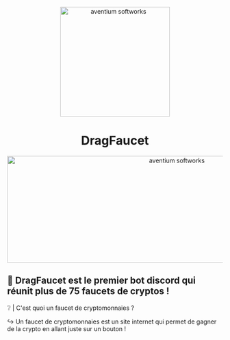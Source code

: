 <p align="center"><img src="https://zupimages.net/up/20/37/3g58.jpg" width="256px" height="256px" alt="aventium softworks"></p>
<h1 align="center">DragFaucet</h1>
<p align="center"><img src="https://zupimages.net/up/19/16/2gcm.png" width="777px" height="249px" alt="aventium softworks"></p>


## 📀 DragFaucet est le premier bot discord qui réunit plus de 75 faucets de cryptos !

❔ | C'est quoi un faucet de cryptomonnaies ? 

↪ Un faucet de cryptomonnaies est un site internet qui permet de gagner de la crypto en allant juste sur un bouton !

